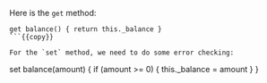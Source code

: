 Here is the `get` method:

```
get balance() { return this._balance }
```{{copy}}

For the `set` method, we need to do some error checking:

```
set balance(amount) {
  if (amount >= 0) {
    this._balance = amount
  }
}
```{{copy}}
